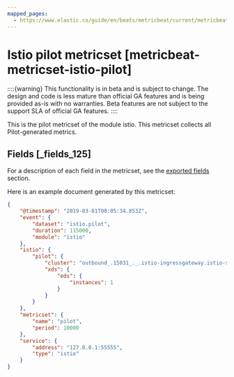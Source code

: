 ```yaml
---
mapped_pages:
  - https://www.elastic.co/guide/en/beats/metricbeat/current/metricbeat-metricset-istio-pilot.html
---
```


# Istio pilot metricset [metricbeat-metricset-istio-pilot]

::::{warning}
This functionality is in beta and is subject to change. The design and code is less mature than official GA features and is being provided as-is with no warranties. Beta features are not subject to the support SLA of official GA features.
::::


This is the pilot metricset of the module istio. This metricset collects all Pilot-generated metrics.

## Fields [_fields_125]

For a description of each field in the metricset, see the [exported fields](/reference/metricbeat/exported-fields-istio.md) section.

Here is an example document generated by this metricset:

```json
{
    "@timestamp": "2019-03-01T08:05:34.853Z",
    "event": {
        "dataset": "istio.pilot",
        "duration": 115000,
        "module": "istio"
    },
    "istio": {
        "pilot": {
            "cluster": "outbound_.15031_._.istio-ingressgateway.istio-system.svc.cluster.local",
            "xds": {
                "eds": {
                    "instances": 1
                }
            }
        }
    },
    "metricset": {
        "name": "pilot",
        "period": 10000
    },
    "service": {
        "address": "127.0.0.1:55555",
        "type": "istio"
    }
}
```


